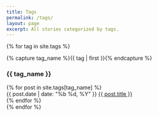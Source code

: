 ```yaml
---
title: Tags
permalink: /tags/
layout: page
excerpt: All stories categorized by tags.
---
```


{% for tag in site.tags %}
  <div class="archive-group">
    {% capture tag_name %}{{ tag | first }}{% endcapture %}
    <h3 id="#{{ tag_name | slugize }}">{{ tag_name }}</h3>
    <a name="{{ tag_name | slugize }}"></a>
    {% for post in site.tags[tag_name] %}
    <article class="archive-item">
      <span class="post-date archive-date">
        {{ post.date | date: "%b %d, %Y" }}
      </span>
      <a href="{{ site.baseurl }}{{ post.url }}">{{ post.title }}</a>
    </article>
    {% endfor %}
  </div>
{% endfor %}